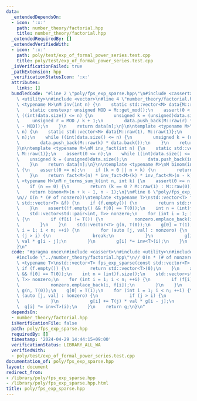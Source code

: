 ```yaml
---
data:
  _extendedDependsOn:
  - icon: ':x:'
    path: number_theory/factorial.hpp
    title: number_theory/factorial.hpp
  _extendedRequiredBy: []
  _extendedVerifiedWith:
  - icon: ':x:'
    path: poly/test/exp_of_formal_power_series.test.cpp
    title: poly/test/exp_of_formal_power_series.test.cpp
  _isVerificationFailed: true
  _pathExtension: hpp
  _verificationStatusIcon: ':x:'
  attributes:
    links: []
  bundledCode: "#line 2 \"poly/fps_exp_sparse.hpp\"\n#include <cassert>\n#include\
    \ <utility>\n#include <vector>\n#line 4 \"number_theory/factorial.hpp\"\n\ntemplate\
    \ <typename M>\nM inv(int n) {\n    static std::vector<M> data{M::raw(0), M::raw(1)};\n\
    \    static constexpr unsigned MOD = M::get_mod();\n    assert(0 < n);\n    while\
    \ ((int)data.size() <= n) {\n        unsigned k = (unsigned)data.size();\n   \
    \     unsigned r = MOD / k + 1;\n        data.push_back(M::raw(r) * data[k * r\
    \ - MOD]);\n    }\n    return data[n];\n}\n\ntemplate <typename M>\nM fact(int\
    \ n) {\n    static std::vector<M> data{M::raw(1), M::raw(1)};\n    assert(0 <=\
    \ n);\n    while ((int)data.size() <= n) {\n        unsigned k = (unsigned)data.size();\n\
    \        data.push_back(M::raw(k) * data.back());\n    }\n    return data[n];\n\
    }\n\ntemplate <typename M>\nM inv_fact(int n) {\n    static std::vector<M> data{M::raw(1),\
    \ M::raw(1)};\n    assert(0 <= n);\n    while ((int)data.size() <= n) {\n    \
    \    unsigned k = (unsigned)data.size();\n        data.push_back(inv<M>(k) * data.back());\n\
    \    }\n    return data[n];\n}\n\ntemplate <typename M>\nM binom(int n, int k)\
    \ {\n    assert(0 <= n);\n    if (k < 0 || n < k) {\n        return M::raw(0);\n\
    \    }\n    return fact<M>(n) * inv_fact<M>(k) * inv_fact<M>(n - k);\n}\n\ntemplate\
    \ <typename M>\nM n_terms_sum_k(int n, int k) {\n    assert(0 <= n && 0 <= k);\n\
    \    if (n == 0) {\n        return (k == 0 ? M::raw(1) : M::raw(0));\n    }\n\
    \    return binom<M>(n + k - 1, n - 1);\n}\n#line 6 \"poly/fps_exp_sparse.hpp\"\
    \n// O(n * (# of nonzero))\ntemplate <typename T>\nstd::vector<T> fps_exp_sparse(const\
    \ std::vector<T> &f) {\n    if (f.empty()) {\n        return std::vector<T>(0);\n\
    \    }\n    assert(!f.empty() && f[0] == T(0));\n    int n = (int)f.size();\n\
    \    std::vector<std::pair<int, T>> nonzero;\n    for (int i = 1; i < n; ++i)\
    \ {\n        if (f[i] != T()) {\n            nonzero.emplace_back(i, f[i]);\n\
    \        }\n    }\n    std::vector<T> g(n, T(0));\n    g[0] = T(1);\n    for (int\
    \ i = 1; i < n; ++i) {\n        for (auto [j, val] : nonzero) {\n            if\
    \ (j > i) {\n                break;\n            }\n            g[i] += T(j) *\
    \ val * g[i - j];\n        }\n        g[i] *= inv<T>(i);\n    }\n    return g;\n\
    }\n"
  code: "#pragma once\n#include <cassert>\n#include <utility>\n#include <vector>\n\
    #include \"../number_theory/factorial.hpp\"\n// O(n * (# of nonzero))\ntemplate\
    \ <typename T>\nstd::vector<T> fps_exp_sparse(const std::vector<T> &f) {\n   \
    \ if (f.empty()) {\n        return std::vector<T>(0);\n    }\n    assert(!f.empty()\
    \ && f[0] == T(0));\n    int n = (int)f.size();\n    std::vector<std::pair<int,\
    \ T>> nonzero;\n    for (int i = 1; i < n; ++i) {\n        if (f[i] != T()) {\n\
    \            nonzero.emplace_back(i, f[i]);\n        }\n    }\n    std::vector<T>\
    \ g(n, T(0));\n    g[0] = T(1);\n    for (int i = 1; i < n; ++i) {\n        for\
    \ (auto [j, val] : nonzero) {\n            if (j > i) {\n                break;\n\
    \            }\n            g[i] += T(j) * val * g[i - j];\n        }\n      \
    \  g[i] *= inv<T>(i);\n    }\n    return g;\n}\n"
  dependsOn:
  - number_theory/factorial.hpp
  isVerificationFile: false
  path: poly/fps_exp_sparse.hpp
  requiredBy: []
  timestamp: '2024-04-29 14:44:15+09:00'
  verificationStatus: LIBRARY_ALL_WA
  verifiedWith:
  - poly/test/exp_of_formal_power_series.test.cpp
documentation_of: poly/fps_exp_sparse.hpp
layout: document
redirect_from:
- /library/poly/fps_exp_sparse.hpp
- /library/poly/fps_exp_sparse.hpp.html
title: poly/fps_exp_sparse.hpp
---
```

